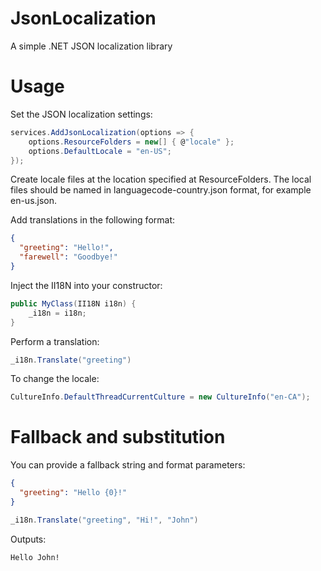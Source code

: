 # JsonLocalization
A simple .NET JSON localization library

# Usage
Set the JSON localization settings:

```c#
services.AddJsonLocalization(options => {
    options.ResourceFolders = new[] { @"locale" };
    options.DefaultLocale = "en-US";
});
```

Create locale files at the location specified at ResourceFolders. The local files should be named in languagecode-country.json format, for example en-us.json.

Add translations in the following format:

```json
{
  "greeting": "Hello!",
  "farewell": "Goodbye!"
}
```

Inject the II18N into your constructor:

```c#
public MyClass(II18N i18n) {
    _i18n = i18n;
}
```

Perform a translation:

```c#
_i18n.Translate("greeting")
```

To change the locale:

```c#
CultureInfo.DefaultThreadCurrentCulture = new CultureInfo("en-CA");
```

# Fallback and substitution
You can provide a fallback string and format parameters:

```json
{
  "greeting": "Hello {0}!"
}
```

```c#
_i18n.Translate("greeting", "Hi!", "John")
```

Outputs:

```
Hello John!
```